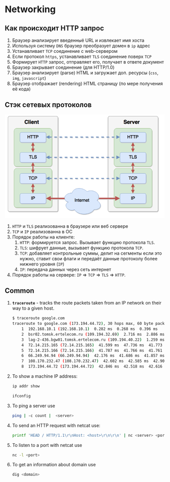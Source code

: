 # Networking

## Как происходит HTTP запрос
1. Браузер анализирует введенныё URL и извлекает имя хоста
1. Используя систему `DNS` браузер преобразует домен в `ip` адрес
1. Устанавливает `TCP` соединение с web-сервером
1. Если протокол `https`, устанавливает `TLS` соединение поверх `TCP`
1. Формирует `HTTP` запрос, отправляет его, получает в ответе документ
1. Браузер закрывает соединение (для HTTP/1.0)
1. Браузер анализирует (parse) HTML и загружает доп. ресурсы (`css`, `img`, `javascript`)
1. Браузер отображает (rendering) HTML страницу (по мере получения её кода)

## Стэк сетевых протоколов
![Network Protocol Stack](../images/network-protocol-stack.png)
1. `HTTP` и `TLS` реализованна в браузере или веб сервере
1. `TCP` и `IP` реализованна в ОС
1. Порядок работы на клиенте:
    1. `HTTP`: формируется запрос. Вызывает функцию протокола `TLS`.
    1. `TLS`: шифрует данные, вызывает функцию протокола `TCP`.
    1. `TCP`: добавляет контрольные суммы, делит на сегменты если это нужно, ставит свои флаги и передаёт данные протоколу более нижнего уровня (`IP`)
    1. `IP`: передача данных через сеть интернет
1. Порядок работы на сервере: `IP` => `TCP` => `TLS` => `HTTP`.

## Common
1. **`traceroute`** - tracks  the route packets taken from an IP network on their way to a given host.

    ```bash
    $ traceroute google.com
    traceroute to google.com (173.194.44.72), 30 hops max, 60 byte packets
        1  192.168.10.1 (192.168.10.1)  0.282 ms  0.268 ms  0.396 ms
        2  bsr02.tomsk.ertelecom.ru (109.194.32.69)  2.716 ms  2.886 ms  3.306 ms
        3  lag-2-436.bgw01.tomsk.ertelecom.ru (109.194.40.22)  1.259 ms  1.449 ms  1.462 ms
        4  72.14.215.165 (72.14.215.165)  41.599 ms  47.736 ms  41.773 ms
        5  72.14.215.166 (72.14.215.166)  41.787 ms  41.766 ms  41.761 ms
        6  66.249.94.94 (66.249.94.94)  42.176 ms  41.686 ms  41.857 ms
        7  108.170.232.47 (108.170.232.47)  42.602 ms  42.585 ms  42.903 ms
        8  173.194.44.72 (173.194.44.72)  42.846 ms  42.518 ms  42.616 ms
    ```

1. To show a machine IP address:

    ```bash
    ip addr show
    ```
    ```bash
    ifconfig
    ```

1. To ping a server use

    ```bash
    ping | -c count |  <server>
    ```

1. To send an HTTP request with netcat use:

    ```bash
    printf 'HEAD / HTTP/1.1\r\nHost: <host>\r\n\r\n' | nc <server> <port>
    ```

1. To listen to a port with netcat use

    ```bash
    nc -l <port>
    ```

1. To get an information about domain use

    ```bash
    dig <domain>
    ```
